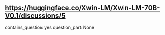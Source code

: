 ## https://huggingface.co/Xwin-LM/Xwin-LM-70B-V0.1/discussions/5

contains_question: yes
question_part: None